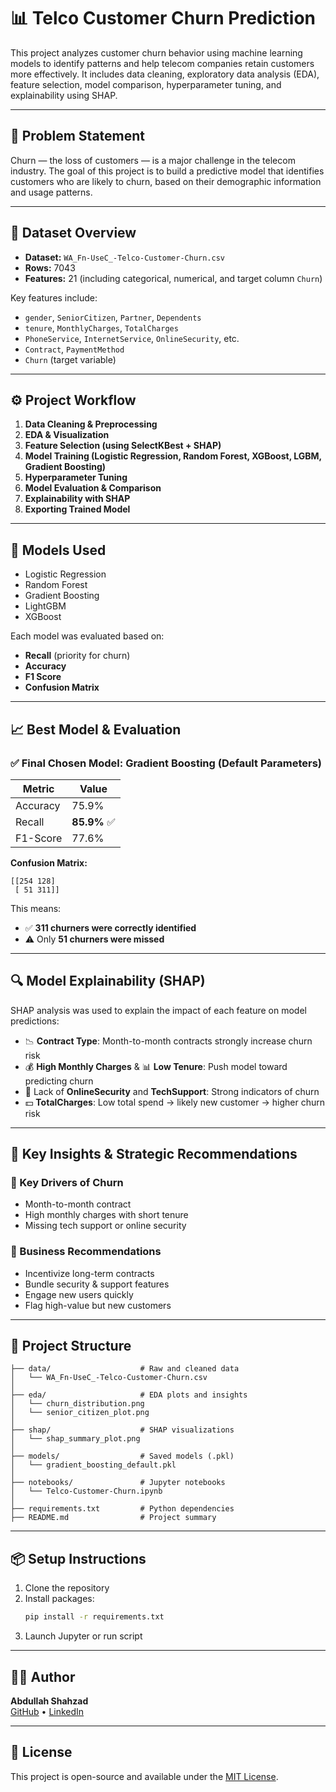 # 📊 Telco Customer Churn Prediction

This project analyzes customer churn behavior using machine learning models to identify patterns and help telecom companies retain customers more effectively. It includes data cleaning, exploratory data analysis (EDA), feature selection, model comparison, hyperparameter tuning, and explainability using SHAP.

---

## 🎯 Problem Statement

Churn — the loss of customers — is a major challenge in the telecom industry. The goal of this project is to build a predictive model that identifies customers who are likely to churn, based on their demographic information and usage patterns.

---

## 📂 Dataset Overview

- **Dataset:** `WA_Fn-UseC_-Telco-Customer-Churn.csv`
- **Rows:** 7043
- **Features:** 21 (including categorical, numerical, and target column `Churn`)

Key features include:
- `gender`, `SeniorCitizen`, `Partner`, `Dependents`
- `tenure`, `MonthlyCharges`, `TotalCharges`
- `PhoneService`, `InternetService`, `OnlineSecurity`, etc.
- `Contract`, `PaymentMethod`
- `Churn` (target variable)

---

## ⚙️ Project Workflow

1. **Data Cleaning & Preprocessing**
2. **EDA & Visualization**
3. **Feature Selection (using SelectKBest + SHAP)**
4. **Model Training (Logistic Regression, Random Forest, XGBoost, LGBM, Gradient Boosting)**
5. **Hyperparameter Tuning**
6. **Model Evaluation & Comparison**
7. **Explainability with SHAP**
8. **Exporting Trained Model**

---

## 🧪 Models Used

- Logistic Regression
- Random Forest
- Gradient Boosting
- LightGBM
- XGBoost

Each model was evaluated based on:
- **Recall** (priority for churn)
- **Accuracy**
- **F1 Score**
- **Confusion Matrix**

---

## 📈 Best Model & Evaluation

### ✅ Final Chosen Model: **Gradient Boosting (Default Parameters)**

| Metric     | Value     |
|------------|-----------|
| Accuracy   | 75.9%     |
| Recall     | **85.9%** ✅ |
| F1-Score   | 77.6%     |

**Confusion Matrix:**

```
[[254 128]
 [ 51 311]]
```

This means:
- ✅ **311 churners were correctly identified**
- ⚠️ Only **51 churners were missed**

---

## 🔍 Model Explainability (SHAP)

SHAP analysis was used to explain the impact of each feature on model predictions:

- 📉 **Contract Type**: Month-to-month contracts strongly increase churn risk
- 💰 **High Monthly Charges** & 📊 **Low Tenure**: Push model toward predicting churn
- 🔐 Lack of **OnlineSecurity** and **TechSupport**: Strong indicators of churn
- 💵 **TotalCharges**: Low total spend → likely new customer → higher churn risk

---

## 🧠 Key Insights & Strategic Recommendations

### 🔹 Key Drivers of Churn
- Month-to-month contract
- High monthly charges with short tenure
- Missing tech support or online security

### 📌 Business Recommendations
- Incentivize long-term contracts
- Bundle security & support features
- Engage new users quickly
- Flag high-value but new customers

---

## 📁 Project Structure

```
├── data/                    # Raw and cleaned data
│   └── WA_Fn-UseC_-Telco-Customer-Churn.csv
│
├── eda/                     # EDA plots and insights
│   └── churn_distribution.png
│   └── senior_citizen_plot.png
│
├── shap/                    # SHAP visualizations
│   └── shap_summary_plot.png
│
├── models/                  # Saved models (.pkl)
│   └── gradient_boosting_default.pkl
│
├── notebooks/               # Jupyter notebooks
│   └── Telco-Customer-Churn.ipynb
│
├── requirements.txt         # Python dependencies
├── README.md                # Project summary
```

---

## 📦 Setup Instructions

1. Clone the repository  
2. Install packages:  
   ```bash
   pip install -r requirements.txt
   ```
3. Launch Jupyter or run script

---

## 👨‍💻 Author

**Abdullah Shahzad**  
[GitHub](https://github.com//abdullahhunjra) • [LinkedIn](https://linkedin.com/in/abdullahhunjra)

---

## 📌 License

This project is open-source and available under the [MIT License](LICENSE).
